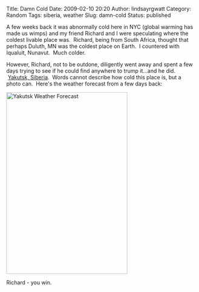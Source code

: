 Title: Damn Cold
Date: 2009-02-10 20:20
Author: lindsayrgwatt
Category: Random
Tags: siberia, weather
Slug: damn-cold
Status: published

A few weeks back it was abnormally cold here in NYC (global warming has made us wimps) and my friend Richard and I were speculating where the coldest livable place was.  Richard, being from South Africa, thought that perhaps Duluth, MN was the coldest place on Earth.  I countered with Iqualuit, Nunavut.  Much colder.

However, Richard, not to be outdone, diligently went away and spent a few days trying to see if he could find anywhere to trump it...and he did.  [Yakutsk, Siberia](http://en.wikipedia.org/wiki/Yakutsk).  Words cannot describe how cold this place is, but a photo can.  Here's the weather forecast from a few days back:

<img src="{static}/images/2009/02/img_0001.png" title="Yakutsk Weather Forecast" class="aligncenter size-full " width="320" height="480" alt="Yakutsk Weather Forecast" />

Richard - you win.
